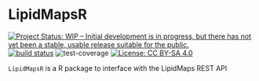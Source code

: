# LipidMapsR

[![Project Status: WIP – Initial development is in progress, but there has not yet been a stable, usable release suitable for the public.](https://www.repostatus.org/badges/latest/wip.svg)](https://www.repostatus.org/#wip)
[![build status](https://github.com/michaelwitting/LipidMapsR/workflows/R-CMD-check/badge.svg)](https://github.com/michaelwitting/LipidMapsR/actions?query=workflow%3AR-CMD-check)
![test-coverage](https://github.com/michaelwitting/LipidMapsR/workflows/test-coverage/badge.svg)
[![License: CC BY-SA 4.0](https://img.shields.io/badge/License-CC%20BY--SA%204.0-lightgrey.svg)](https://creativecommons.org/licenses/by-sa/4.0/)

`LipidMapsR` is a R package to interface with the LipidMaps REST API
